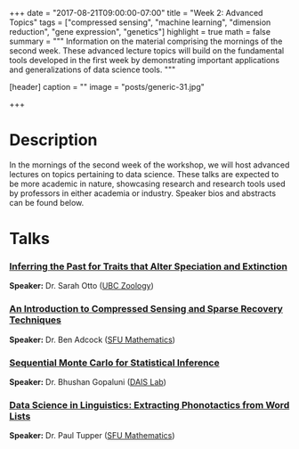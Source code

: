 +++
date = "2017-08-21T09:00:00-07:00"
title = "Week 2: Advanced Topics"
tags = ["compressed sensing", "machine learning", "dimension reduction", "gene expression", "genetics"]
highlight = true
math = false
summary = """
Information on the material comprising the mornings of the second week. These advanced lecture topics will build on the fundamental tools developed in the first week by demonstrating important applications and generalizations of data science tools.
"""

[header]
  caption = ""
  image = "posts/generic-31.jpg"

+++

# Description

In the mornings of the second week of the workshop, we will host advanced lectures on topics pertaining to data science. These talks are expected to be more academic in nature, showcasing research and research tools used by professors in either academia or industry. Speaker bios and abstracts can be found below. 


# Talks

### [Inferring the Past for Traits that Alter Speciation and Extinction](../../talk/inferring-traits-speciation-extinction)

**Speaker:** Dr. Sarah Otto ([UBC Zoology](http://www.zoology.ubc.ca/~otto/))  

### [An Introduction to Compressed Sensing and Sparse Recovery Techniques](../../talk/compressed-sensing-and-applications)

**Speaker:** Dr. Ben Adcock ([SFU Mathematics](https://benadcock.org/))


### [Sequential Monte Carlo for Statistical Inference](../../talk/sequential-mc-for-inference)

**Speaker:** Dr. Bhushan Gopaluni ([DAIS Lab](http://dais.chbe.ubc.ca/))

### [Data Science in Linguistics: Extracting Phonotactics from Word Lists](../../talk/extracting-phonotactics)
**Speaker:** Dr. Paul Tupper ([SFU Mathematics](http://people.math.sfu.ca/~tupper/Homepage/Welcome.html))

